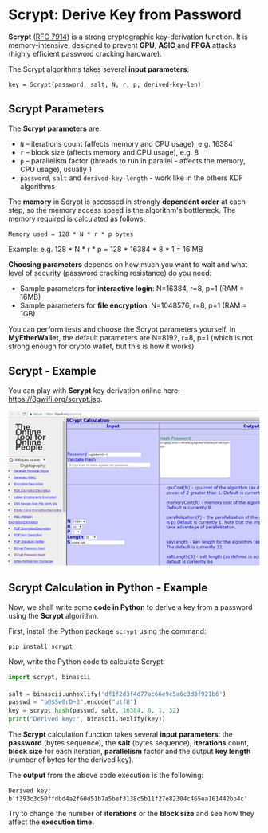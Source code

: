 # Scrypt: Derive Key from Password

**Scrypt** ([RFC 7914](https://tools.ietf.org/html/rfc7914.html)) is a strong cryptographic key-derivation function. It is memory-intensive, designed to prevent **GPU**, **ASIC** and **FPGA** attacks (highly efficient password cracking hardware).

The Scrypt algorithms takes several **input parameters**:
```
key = Scrypt(password, salt, N, r, p, derived-key-len)
```

## Scrypt Parameters

The **Scrypt parameters** are:
 - `N` – iterations count (affects memory and CPU usage), e.g. 16384
 - `r` – block size (affects memory and CPU usage), e.g. 8
 - `p` – parallelism factor (threads to run in parallel - affects the memory, CPU usage), usually 1
 - `password`, `salt` and `derived-key-length` - work like in the others KDF algorithms

The **memory** in Scrypt is accessed in strongly **dependent order** at each step, so the memory access speed is the algorithm's bottleneck. The memory required is calculated as follows:
```
Memory used = 128 * N * r * p bytes
```
Example: e.g. 128 \* N \* r \* p = 128 \* 16384 \* 8 \* 1 = 16 MB

**Choosing parameters** depends on how much you want to wait and what level of security (password cracking resistance) do you need:
 - Sample parameters for **interactive login**: N=16384, r=8, p=1 (RAM = 16MB)
 - Sample parameters for **file encryption**: N=1048576, r=8, p=1 (RAM = 1GB)

You can perform tests and choose the Scrypt parameters yourself. In **MyEtherWallet**, the default parameters are  N=8192, r=8, p=1 (which is not strong enough for crypto wallet, but this is how it works).

## Scrypt - Example

You can play with **Scrypt** key derivation online here: https://8gwifi.org/scrypt.jsp.

![](/assets/Scrypt-key-derivation.png)

## Scrypt Calculation in Python - Example

Now, we shall write some **code in Python** to derive a key from a password using the **Scrypt** algorithm.

First, install the Python package `scrypt` using the command:
```
pip install scrypt
```

Now, write the Python code to calculate Scrypt:
```python
import scrypt, binascii

salt = binascii.unhexlify('df1f2d3f4d77ac66e9c5a6c3d8f921b6')
passwd = "p@$Sw0rD~3".encode("utf8")
key = scrypt.hash(passwd, salt, 16384, 8, 1, 32)
print("Derived key:", binascii.hexlify(key))
```

The **Scrypt** calculation function takes several **input parameters**: the **password** (bytes sequence), the **salt** (bytes sequence), **iterations** count, **block size** for each iteration, **parallelism** factor and the output **key length** (number of bytes for the derived key).

The **output** from the above code execution is the following:
```
Derived key: b'f393c3c50ffdbd4a2f60d51b7a5bef3138c5b11f27e82304c465ea161442bb4c'
```

Try to change the number of **iterations** or the **block size** and see how they affect the **execution time**.